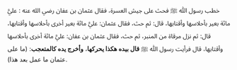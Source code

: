 خطب رسول ﷲ ﷺ فحث على جيش العسرة، فقال عثمان بن عفان رضي الله عنه : عليَّ مائة بعير بأحلاسها وأقتابها، قال: ثم حث، فقال عثمان: عليَّ مائة بعير أخرى بأحلاسها وأقتابها، قال: ثم نزل مرقاة من المنبر، ثم حث، فقال عثمان بن عفان: عليَّ مائة أخرى بأحلاسها وأقتابها، قال فرأيت رسول ﷲ ﷺ **قال بيده هكذا يحركها**، **وأخرج يده كالمتعجب**: (ما على عثمان ما عمل بعد هذا).